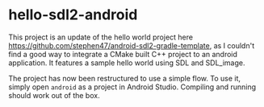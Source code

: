 # hello-sdl2-android

This project is an update of the hello world project here https://github.com/stephen47/android-sdl2-gradle-template, as I couldn't find a good way to integrate a CMake built C++ project to an android application.
It features a sample hello world using SDL and SDL_image.

The project has now been restructured to use a simple flow. To use it, simply open `android` as a project in Android Studio. Compiling and running should work out of the box.